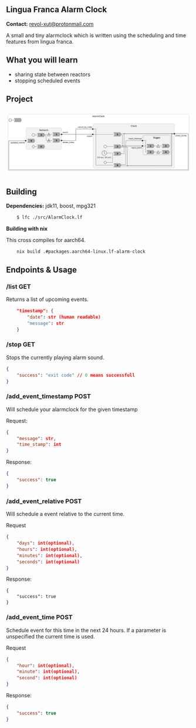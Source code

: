 Lingua Franca Alarm Clock
----------------------------

**Contact:** <revol-xut@protonmail.com>

A small and tiny alarmclock which is written using the scheduling and time features from lingua franca. 

## What you will learn

- sharing state between reactors
- stopping scheduled events

## Project

![Programm Structure](./images/entire_program.png)


## Building

**Dependencies:** jdk11, boost, mpg321

```bash
    $ lfc ./src/AlarmClock.lf
```

**Building with nix**

This cross compiles for aarch64.
```
    nix build .#packages.aarch64-linux.lf-alarm-clock
```

## Endpoints & Usage

### /list **GET**
Returns a list of upcoming events.

```json
    "timestamp": {
        "date": str (human readable)
        "message": str
    }
```


### /stop **GET**
Stops the currently playing alarm sound.

```json
{
    "success": "exit code" // 0 means successfull
}
```

### /add_event_timestamp **POST**
Will schedule your alarmclock for the given timestamp

Request:
```json
{
    "message": str,
    "time_stamp": int
}
```
Response:
```json
{
    "success": true
}
```

### /add_event_relative **POST**
Will schedule a event relative to the current time.

Request
```json
{
    "days": int(optional),
    "hours": int(optional),
    "minutes": int(optional),
    "seconds": int(optional)
}
```

Response:
```
{
    "success": true
}
```

### /add_event_time **POST**
Schedule event for this time in the next 24 hours. If a parameter
is unspecified the current time is used.

Request
```json
{
    "hour": int(optional),
    "minute": int(optional),
    "second": int(optional)
}
```

Response:
```json
{
    "success": true
}
```


